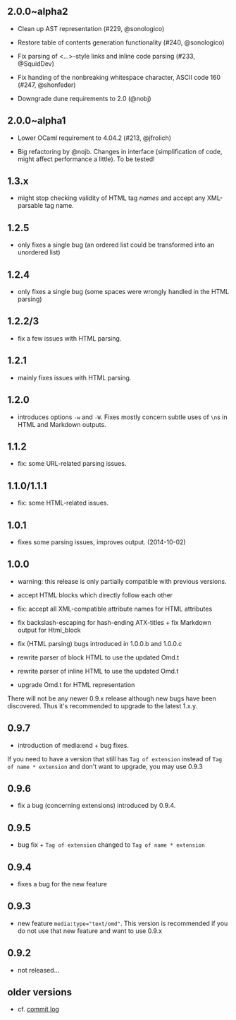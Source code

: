 2.0.0~alpha2
------------

- Clean up AST representation (#229, @sonologico)

- Restore table of contents generation functionality (#240, @sonologico)

- Fix parsing of <...>-style links and inline code parsing (#233, @SquidDev)

- Fix handing of the nonbreaking whitespace character, ASCII code 160 (#247,
  @shonfeder)

- Downgrade dune requirements to 2.0 (@nobj)


2.0.0~alpha1
------------

- Lower OCaml requirement to 4.04.2  (#213, @jfrolich)

- Big refactoring by @nojb. Changes in interface (simplification of code, might
  affect performance a little). To be tested!

1.3.x
-----

- might stop checking validity of HTML tag *names* and accept any XML-parsable
  tag name.

1.2.5
-----

- only fixes a single bug (an ordered list could be transformed into an
  unordered list)

1.2.4
-----

- only fixes a single bug (some spaces were wrongly handled in the HTML parsing)

1.2.2/3
-------

- fix a few issues with HTML parsing.

1.2.1
-----

- mainly fixes issues with HTML parsing.

1.2.0
-----

- introduces options `-w` and `-W`. Fixes mostly concern subtle uses of `\n`s in
  HTML and Markdown outputs.

1.1.2
-----

- fix: some URL-related parsing issues.

1.1.0/1.1.1
-----------

- fix: some HTML-related issues.

1.0.1
-----

- fixes some parsing issues, improves output. (2014-10-02)

1.0.0
-----

- warning: this release is only partially compatible with previous versions.

- accept HTML blocks which directly follow each other

- fix: accept all XML-compatible attribute names for HTML
  attributes

- fix backslash-escaping for hash-ending ATX-titles + fix Markdown output for
  Html_block

- fix (HTML parsing) bugs introduced in 1.0.0.b and 1.0.0.c

- rewrite parser of block HTML to use the updated Omd.t

- rewrite parser of inline HTML to use the updated Omd.t

- upgrade Omd.t for HTML representation

There will not be any newer 0.9.x release although new bugs have been
discovered. Thus it's recommended to upgrade to the latest 1.x.y.

0.9.7
-----

- introduction of media:end + bug fixes.

If you need to have a version that still has `Tag of extension` instead of `Tag
of name * extension` and don't want to upgrade, you may use 0.9.3

0.9.6
-----

- fix a bug (concerning extensions) introduced by 0.9.4.

0.9.5
-----

- bug fix + `Tag of extension` changed to `Tag of name * extension`

0.9.4
-----

- fixes a bug for the new feature

0.9.3
-----

- new feature `media:type="text/omd"`. This version is recommended if you do
  not use that new feature and want to use 0.9.x

0.9.2
-----

- not released...

older versions
--------------

- cf. [commit log](https://github.com/ocaml/omd/commits/master)
